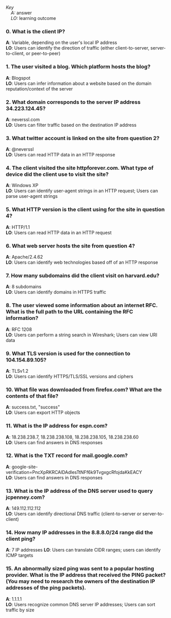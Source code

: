 _Key_ <br>
&nbsp; &nbsp; _A:_ answer <br>
&nbsp; &nbsp; _LO:_ learning outcome


### 0. What is the client IP?

**A**: Variable, depending on the user's local IP address <br>
**LO**: Users can identify the direction of traffic (either client-to-server, server-to-client, or peer-to-peer)


### 1. The user visited a blog. Which platform hosts the blog?

**A**: Blogspot <br>
**LO**: Users can infer information about a website based on the domain reputation/context of the server

### 2. What domain corresponds to the server IP address 34.223.124.45?

**A**: neverssl.com <br>
**LO**: Users can filter traffic based on the destination IP address

### 3. What twitter account is linked on the site from question 2?

**A**: @neverssl <br>
**LO**: Users can read HTTP data in an HTTP response

### 4. The client visited the site httpforever.com. What type of device did the client use to visit the site?

**A**:  Windows XP <br>
**LO**: Users can identify user-agent strings in an HTTP request; Users can parse user-agent strings

### 5. What HTTP version is the client using for the site in question 4?

**A**: HTTP/1.1 <br>
**LO**: Users can read HTTP data in an HTTP request

### 6. What web server hosts the site from question 4?

**A**: Apache/2.4.62 <br>
**LO**: Users can identify web technologies based off of an HTTP response

### 7. How many subdomains did the client visit on harvard.edu?

**A**: 8 subdomains <br>
**LO**: Users can identify domains in HTTPS traffic

### 8. The user viewed some information about an internet RFC. What is the full path to the URL containing the RFC information?

**A**: RFC 1208 <br>
**LO**: Users can perform a string search in Wireshark; Users can view URI data

### 9. What TLS version is used for the connection to 104.154.89.105?

**A**: TLSv1.2 <br>
**LO**: Users can identify HTTPS/TLS/SSL versions and ciphers

### 10. What file was downloaded from firefox.com? What are the contents of that file?

**A**: success.txt, "success" <br>
**LO**: Users can export HTTP objects

### 11. What is the IP address for espn.com?

**A**: 18.238.238.7, 18.238.238.108, 18.238.238.105, 18.238.238.60 <br>
**LO**: Users can find answers in DNS responses

### 12. What is the TXT record for mail.google.com?

**A**: google-site-verification=PncXpRKRCAlDAdlesTtNFf6k9TvgxgcRfojdaKkEACY <br>
**LO**: Users can find answers in DNS responses

### 13. What is the IP address of the DNS server used to query jcpenney.com?

**A**: 149.112.112.112 <br>
**LO**: Users can identify directional DNS traffic (client-to-server or server-to-client)

### 14. How many IP addresses in the 8.8.8.0/24 range did the client ping?

**A**: 7 IP addresses
**LO**: Users can translate CIDR ranges; users can identify ICMP targets

### 15. An abnormally sized ping was sent to a popular hosting provider. What is the IP address that received the PING packet? (You may need to research the owners of the destination IP addresses of the ping packets).


**A**: 1.1.1.1 <br>
**LO**: Users recognize common DNS server IP addresses; Users can sort traffic by size




